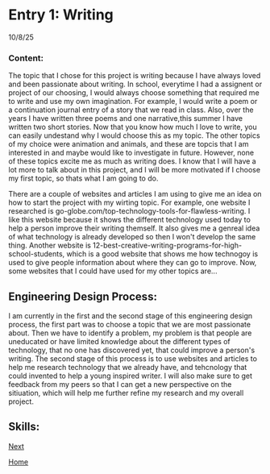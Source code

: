 # Entry 1: Writing
10/8/25

### Content:

The topic that I chose for this project is writing because I have always loved and been passionate about writing. In school, everytime I had a assignent or project of our choosing, I would always choose something that required me to write and use my own imagination. For example, I would write a poem or a continuation journal entry of a story that we read in class. Also, over the years I have written three poems and one narrative,this summer I have written two short stories. Now that you know how much I love to write, you can  easily undestand why I would choose this as my topic. The other topics of my choice were animation and animals, and these are topcis that I am interested in and maybe would like to investigate in future. However, none of these topics excite me as much as writing does. I know that I will have a lot more to talk about in this project, and I will be more motivated if I choose my first topic, so thats what I am going to do. 

There are a couple of websites and articles I am using to give me an idea on how to start the project with my wirting topic. For example, one website I researched is go-globe.com/top-technology-tools-for-flawless-writing. I like this website because it shows the different technology used today to help a person improve their writing themself. It also gives me a genreal idea of what technology is already developed so then I won't develop the same thing. Another website is 12-best-creative-writing-programs-for-high-school-students, which is a good website that shows me how technogoy is used to give people information about where they can go to improve. Now, some websites that I could have used for my other topics are...



## Engineering Design Process: 

I am currently in the first and the second stage of this engineering design process, the first part was to choose a topic that we are most passionate about. Then we have to identify a problem, my problem is that people are uneducated or have limited knowledge about the different types of technology, that no one has discovered yet, that could improve a person's writing. The second stage of this process is to use websites and articles to help me research technology that we already have, and tehcnology that could invented to help a young inspired writer. I will also make sure to get feedback from my peers so that I can get a new perspective on the sitiuation, which will help me further refine my research and my overall project. 


## Skills: 


[Next](entry02.md)

[Home](../README.md)
